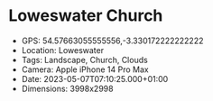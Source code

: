# Loweswater Church

- GPS: 54.57663055555556,-3.330172222222222
- Location: Loweswater
- Tags: Landscape, Church, Clouds
- Camera: Apple iPhone 14 Pro Max
- Date: 2023-05-07T07:10:25.000+01:00
- Dimensions: 3998x2998
